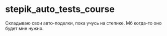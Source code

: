 # stepik_auto_tests_course
Складываю свои авто-поделки, пока учусь на степике. Мб когда-то оно будет мне нужно.
